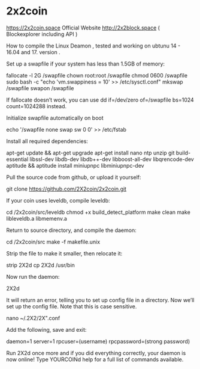 # 2x2coin


https://2x2coin.space     Official Website
http://2x2block.space     ( Blockexplorer including API )


How to compile the Linux Deamon , tested and working on ubtunu 14 - 16.04 and 17.  version .

Set up a swapfile if your system has less than 1.5GB of memory:

fallocate -l 2G /swapfile
chown root:root /swapfile
chmod 0600 /swapfile
sudo bash -c "echo 'vm.swappiness = 10' >> /etc/sysctl.conf"
mkswap /swapfile
swapon /swapfile

If fallocate doesn’t work, you can use dd if=/dev/zero of=/swapfile bs=1024 count=1024288 instead.

Initialize swapfile automatically on boot

echo '/swapfile none swap sw 0 0' >> /etc/fstab

Install all required dependencies:

apt-get update && apt-get upgrade
apt-get install nano ntp unzip git build-essential libssl-dev libdb-dev libdb++-dev libboost-all-dev libqrencode-dev aptitude && aptitude install miniupnpc libminiupnpc-dev

Pull the source code from github, or upload it yourself:

git clone https://github.com/2X2coin/2x2coin.git

If your coin uses leveldb, compile leveldb:

cd /2x2coin/src/leveldb
chmod +x build_detect_platform
make clean
make libleveldb.a libmemenv.a

Return to source directory, and compile the daemon:

cd /2x2coin/src
make -f makefile.unix

Strip the file to make it smaller, then relocate it:

strip 2X2d
cp 2X2d /usr/bin

Now run the daemon:

2X2d

It will return an error, telling you to set up config file in a directory. Now we’ll set up the config file. Note that this is case sensitive.

nano ~/.2X2/2X".conf

Add the following, save and exit:

daemon=1
server=1
rpcuser=(username)
rpcpassword=(strong password)

Run 2X2d once more and if you did everything correctly, your daemon is now online! Type YOURCOINd help for a full list of commands available.
